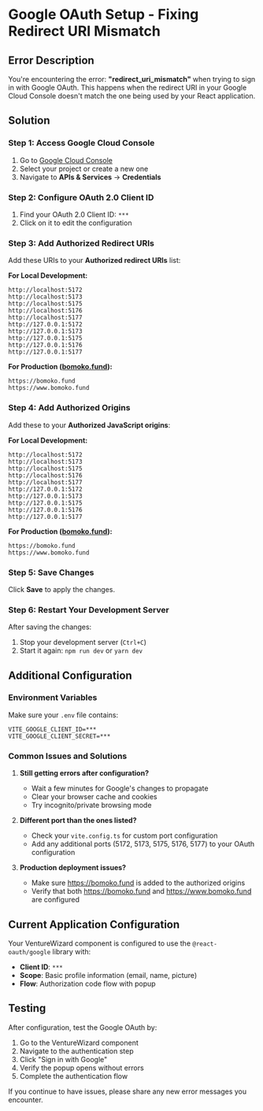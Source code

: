 # Google OAuth Setup - Fixing Redirect URI Mismatch

## Error Description
You're encountering the error: **"redirect_uri_mismatch"** when trying to sign in with Google OAuth. This happens when the redirect URI in your Google Cloud Console doesn't match the one being used by your React application.

## Solution

### Step 1: Access Google Cloud Console
1. Go to [Google Cloud Console](https://console.cloud.google.com/)
2. Select your project or create a new one
3. Navigate to **APIs & Services** → **Credentials**

### Step 2: Configure OAuth 2.0 Client ID
1. Find your OAuth 2.0 Client ID: `***`
2. Click on it to edit the configuration

### Step 3: Add Authorized Redirect URIs
Add these URIs to your **Authorized redirect URIs** list:

**For Local Development:**
```
http://localhost:5172
http://localhost:5173
http://localhost:5175
http://localhost:5176
http://localhost:5177
http://127.0.0.1:5172
http://127.0.0.1:5173
http://127.0.0.1:5175
http://127.0.0.1:5176
http://127.0.0.1:5177
```

**For Production ([bomoko.fund](https://bomoko.fund/)):**
```
https://bomoko.fund
https://www.bomoko.fund
```

### Step 4: Add Authorized Origins
Add these to your **Authorized JavaScript origins**:

**For Local Development:**
```
http://localhost:5172
http://localhost:5173
http://localhost:5175
http://localhost:5176
http://localhost:5177
http://127.0.0.1:5172
http://127.0.0.1:5173
http://127.0.0.1:5175
http://127.0.0.1:5176
http://127.0.0.1:5177
```

**For Production ([bomoko.fund](https://bomoko.fund/)):**
```
https://bomoko.fund
https://www.bomoko.fund
```

### Step 5: Save Changes
Click **Save** to apply the changes.

### Step 6: Restart Your Development Server
After saving the changes:
1. Stop your development server (`Ctrl+C`)
2. Start it again: `npm run dev` or `yarn dev`

## Additional Configuration

### Environment Variables
Make sure your `.env` file contains:
```env
VITE_GOOGLE_CLIENT_ID=***
VITE_GOOGLE_CLIENT_SECRET=***
```

### Common Issues and Solutions

1. **Still getting errors after configuration?**
   - Wait a few minutes for Google's changes to propagate
   - Clear your browser cache and cookies
   - Try incognito/private browsing mode

2. **Different port than the ones listed?**
   - Check your `vite.config.ts` for custom port configuration
   - Add any additional ports (5172, 5173, 5175, 5176, 5177) to your OAuth configuration

3. **Production deployment issues?**
   - Make sure https://bomoko.fund is added to the authorized origins
   - Verify that both https://bomoko.fund and https://www.bomoko.fund are configured

## Current Application Configuration

Your VentureWizard component is configured to use the `@react-oauth/google` library with:
- **Client ID**: `***`
- **Scope**: Basic profile information (email, name, picture)
- **Flow**: Authorization code flow with popup

## Testing
After configuration, test the Google OAuth by:
1. Go to the VentureWizard component
2. Navigate to the authentication step
3. Click "Sign in with Google"
4. Verify the popup opens without errors
5. Complete the authentication flow

If you continue to have issues, please share any new error messages you encounter. 